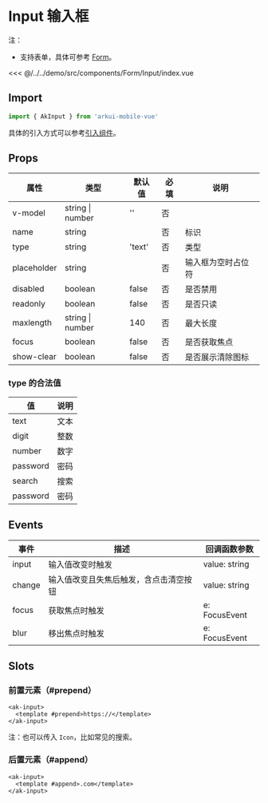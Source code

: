# Input 输入框

注：

- 支持表单，具体可参考 [Form](./Form.md)。

<CodeDemo name="Input">

<<< @/../../demo/src/components/Form/Input/index.vue

</CodeDemo>

## Import

```js
import { AkInput } from 'arkui-mobile-vue'
```

具体的引入方式可以参考[引入组件](../guide/import.md)。

## Props

| 属性        | 类型             | 默认值 | 必填 | 说明               |
| ----------- | ---------------- | ------ | ---- | ------------------ |
| v-model     | string \| number | ''     | 否   |
| name        | string           |        | 否   | 标识               |
| type        | string           | 'text' | 否   | 类型               |
| placeholder | string           |        | 否   | 输入框为空时占位符 |
| disabled    | boolean          | false  | 否   | 是否禁用           |
| readonly    | boolean          | false  | 否   | 是否只读           |
| maxlength   | string \| number | 140    | 否   | 最大长度           |
| focus       | boolean          | false  | 否   | 是否获取焦点       |
| show-clear  | boolean          | false  | 否   | 是否展示清除图标   |

### type 的合法值

| 值       | 说明 |
| -------- | ---- |
| text     | 文本 |
| digit    | 整数 |
| number   | 数字 |
| password | 密码 |
| search   | 搜索 |
| password | 密码 |

## Events

| 事件   | 描述                                   | 回调函数参数  |
| ------ | -------------------------------------- | ------------- |
| input  | 输入值改变时触发                       | value: string |
| change | 输入值改变且失焦后触发，含点击清空按钮 | value: string |
| focus  | 获取焦点时触发                         | e: FocusEvent |
| blur   | 移出焦点时触发                         | e: FocusEvent |

## Slots

### 前置元素（#prepend）

```vue
<ak-input>
  <template #prepend>https://</template>
</ak-input>
```

注：也可以传入 `Icon`，比如常见的搜索。

### 后置元素（#append）

```vue
<ak-input>
  <template #append>.com</template>
</ak-input>
```
